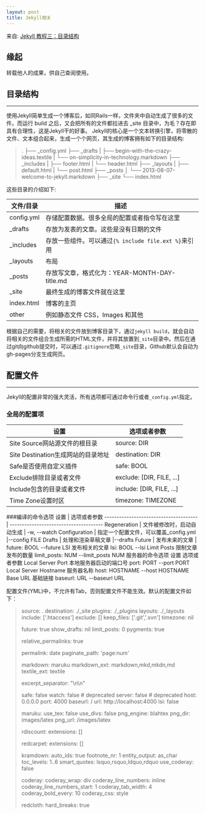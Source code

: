 ```yaml
---
layout: post
title: Jekyll相关
---
```


来自: [Jekyll 教程三：目录结构](http://www.zhanxin.info/jekyll/2013-08-07-jekyll-directory-structure.html)

## 缘起
转载他人的成果，供自己查阅使用。

## 目录结构
----

使用Jekyll简单生成一个博客后，如同Rails一样，文件夹中自动生成了很多的文件。而运行 build 之后，又会把所有的文件都拉进去 _site 目录中，为毛？存在即具有合理性，这是Jekyll干的好事。
Jekyll的核心是一个文本转换引擎，将零散的文件、文本组合起来，生成一个个网页，其生成的博客拥有如下的目录结构:

> .
> ├── _config.yml
> ├── _drafts
> |   ├── begin-with-the-crazy-ideas.textile
> |   └── on-simplicity-in-technology.markdown
> ├── _includes
> |   ├── footer.html
> |   └── header.html
> ├── _layouts
> |   ├── default.html
> |   └── post.html
> ├── _posts
> │   └── 2013-08-07-welcome-to-jekyll.markdown
> ├── _site
> └── index.html

这些目录的介绍如下:

 文件/目录  |  描述
 ---------- | -----------------------------------------
 config.yml | 存储配置数据。很多全局的配置或者指令写在这里
_drafts 	| 存放为发表的文章。这些是没有日期的文件
_includes  	| 存放一些组件。可以通过`{% include file.ext %}`来引用
_layouts    |	布局
_posts 	    | 存放写文章，格式化为：YEAR-MONTH-DAY-title.md
_site 	    | 最终生成的博客文件就在这里
index.html  |	博客的主页
other 	    | 例如静态文件 CSS，Images 和其他

根据自己的需要，将相关的文件放到博客目录下，通过`jekyll build`，就会自动将相关的文件组合生成所需的HTML文件，并将其放置到`_site`目录中。然后在通过git向github提交时，可以通过`.gitignore`忽略`_site`目录，Github默认会自动为gh-pages分支生成网页。

## 配置文件
----

Jekyll的配置非常的强大灵活，所有选项都可通过命令行或者`_config.yml`指定。

### 全局的配置项
 设置                                  |  选项或者参数
-------------------------------------- | --------------------------------------
Site Source网站源文件的根目录           |  source: DIR
Site Destination生成网站的目录地址      | destination: DIR
Safe是否使用自定义插件                  |  safe: BOOL
Exclude排除目录或者文件                 | exclude: [DIR, FILE, ...]
Include包含的目录或者文件               | include: [DIR, FILE, ...]
Time Zone设置时区                      |   timezone: TIMEZONE

###编译的命令选项
 设置                                  |  选项或者参数
-------------------------------------- | --------------------------------------
Regeneration                           | 
文件被修改时，启动自动生成              | -w, --watch
Configuration                          |
指定一个配置文件，可以覆盖_config.yml   |--config FILE
Drafts                                 | 
处理和渲染草稿文章                      |--drafts
Future                                 |
发布未来的文章                         | future: BOOL
--future
LSI
发布相关的文章     lsi: BOOL
--lsi
Limit Posts
限制文章发布的数量   limit_posts: NUM
--limit_posts NUM
服务器的命令选项
设置  选项或者参数
Local Server Port
本地服务器启动的端口号     port: PORT
--port PORT
Local Server Hostname
服务器名称   host: HOSTNAME
--host HOSTNAME
Base URL
基础链接    baseurl: URL
--baseurl URL

配置文件(YML)中，不允许有Tab，否则配置文件不能生效。默认的配置文件如下：

> source:      .
> destination: ./_site
> plugins:     ./_plugins
> layouts:     ./_layouts
> include:     ['.htaccess']
> exclude:     []
> keep_files:  ['.git','.svn']
> timezone:    nil
> 
> future:      true
> show_drafts: nil
> limit_posts: 0
> pygments:    true
> 
> relative_permalinks: true
> 
> permalink:     date
> paginate_path: 'page:num'
> 
> markdown:      maruku
> markdown_ext:  markdown,mkd,mkdn,md
> textile_ext:   textile
> 
> excerpt_separator: "\n\n"
> 
> safe:        false
> watch:       false    # deprecated
> server:      false    # deprecated
> host:        0.0.0.0
> port:        4000
> baseurl:     /
> url:         http://localhost:4000
> lsi:         false
> 
> maruku:
>   use_tex:    false
>   use_divs:   false
>   png_engine: blahtex
>   png_dir:    images/latex
>   png_url:    /images/latex
> 
> rdiscount:
>   extensions: []
> 
> redcarpet:
>   extensions: []
> 
> kramdown:
>   auto_ids: true
>   footnote_nr: 1
>   entity_output: as_char
>   toc_levels: 1..6
>   smart_quotes: lsquo,rsquo,ldquo,rdquo
>   use_coderay: false
> 
>   coderay:
>     coderay_wrap: div
>     coderay_line_numbers: inline
>     coderay_line_numbers_start: 1
>     coderay_tab_width: 4
>     coderay_bold_every: 10
>     coderay_css: style
> 
> redcloth:
>   hard_breaks: true

